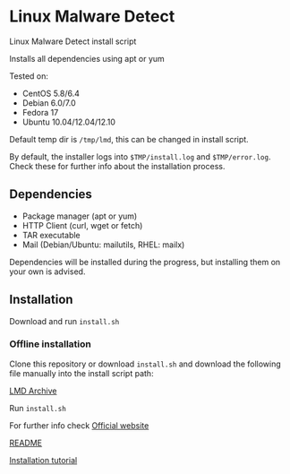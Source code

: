 Linux Malware Detect
====================

Linux Malware Detect install script

Installs all dependencies using apt or yum

Tested on:
* CentOS 5.8/6.4
* Debian 6.0/7.0
* Fedora 17
* Ubuntu 10.04/12.04/12.10

Default temp dir is ````/tmp/lmd````, this can be changed in install script.

By default, the installer logs into ````$TMP/install.log```` and ````$TMP/error.log````. Check these for further info about the installation process.

## Dependencies
* Package manager (apt or yum)
* HTTP Client (curl, wget or fetch)
* TAR executable
* Mail (Debian/Ubuntu: mailutils, RHEL: mailx)

Dependencies will be installed during the progress, but installing them on your own is advised.

## Installation

Download and run ````install.sh````

### Offline installation

Clone this repository or download ````install.sh```` and download the following file manually into the install script path:

[LMD Archive](http://www.rfxn.com/downloads/maldetect-current.tar.gz)

Run ````install.sh````


For further info check [Official website](http://www.rfxn.com/projects/linux-malware-detect/)

[README](http://www.rfxn.com/appdocs/README.maldetect)

[Installation tutorial](http://www.tecmint.com/install-linux-malware-detect-lmd-in-rhel-centos-and-fedora/)
